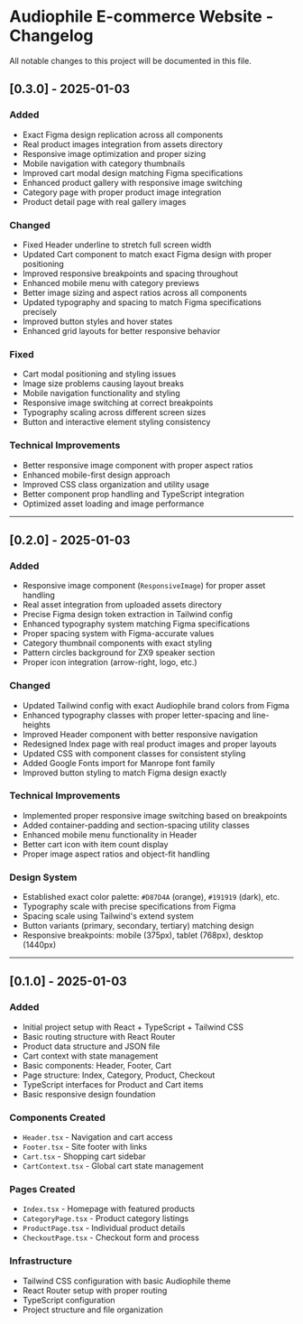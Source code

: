 
# Audiophile E-commerce Website - Changelog

All notable changes to this project will be documented in this file.

## [0.3.0] - 2025-01-03

### Added
- Exact Figma design replication across all components
- Real product images integration from assets directory
- Responsive image optimization and proper sizing
- Mobile navigation with category thumbnails
- Improved cart modal design matching Figma specifications
- Enhanced product gallery with responsive image switching
- Category page with proper product image integration
- Product detail page with real gallery images

### Changed
- Fixed Header underline to stretch full screen width
- Updated Cart component to match exact Figma design with proper positioning
- Improved responsive breakpoints and spacing throughout
- Enhanced mobile menu with category previews
- Better image sizing and aspect ratios across all components
- Updated typography and spacing to match Figma specifications precisely
- Improved button styles and hover states
- Enhanced grid layouts for better responsive behavior

### Fixed
- Cart modal positioning and styling issues
- Image size problems causing layout breaks
- Mobile navigation functionality and styling
- Responsive image switching at correct breakpoints
- Typography scaling across different screen sizes
- Button and interactive element styling consistency

### Technical Improvements
- Better responsive image component with proper aspect ratios
- Enhanced mobile-first design approach
- Improved CSS class organization and utility usage
- Better component prop handling and TypeScript integration
- Optimized asset loading and image performance

---

## [0.2.0] - 2025-01-03

### Added
- Responsive image component (`ResponsiveImage`) for proper asset handling
- Real asset integration from uploaded assets directory
- Precise Figma design token extraction in Tailwind config
- Enhanced typography system matching Figma specifications
- Proper spacing system with Figma-accurate values
- Category thumbnail components with exact styling
- Pattern circles background for ZX9 speaker section
- Proper icon integration (arrow-right, logo, etc.)

### Changed
- Updated Tailwind config with exact Audiophile brand colors from Figma
- Enhanced typography classes with proper letter-spacing and line-heights
- Improved Header component with better responsive navigation
- Redesigned Index page with real product images and proper layouts
- Updated CSS with component classes for consistent styling
- Added Google Fonts import for Manrope font family
- Improved button styling to match Figma design exactly

### Technical Improvements
- Implemented proper responsive image switching based on breakpoints
- Added container-padding and section-spacing utility classes
- Enhanced mobile menu functionality in Header
- Better cart icon with item count display
- Proper image aspect ratios and object-fit handling

### Design System
- Established exact color palette: `#D87D4A` (orange), `#191919` (dark), etc.
- Typography scale with precise specifications from Figma
- Spacing scale using Tailwind's extend system
- Button variants (primary, secondary, tertiary) matching design
- Responsive breakpoints: mobile (375px), tablet (768px), desktop (1440px)

---

## [0.1.0] - 2025-01-03

### Added
- Initial project setup with React + TypeScript + Tailwind CSS
- Basic routing structure with React Router
- Product data structure and JSON file
- Cart context with state management
- Basic components: Header, Footer, Cart
- Page structure: Index, Category, Product, Checkout
- TypeScript interfaces for Product and Cart items
- Basic responsive design foundation

### Components Created
- `Header.tsx` - Navigation and cart access
- `Footer.tsx` - Site footer with links
- `Cart.tsx` - Shopping cart sidebar
- `CartContext.tsx` - Global cart state management

### Pages Created
- `Index.tsx` - Homepage with featured products
- `CategoryPage.tsx` - Product category listings
- `ProductPage.tsx` - Individual product details
- `CheckoutPage.tsx` - Checkout form and process

### Infrastructure
- Tailwind CSS configuration with basic Audiophile theme
- React Router setup with proper routing
- TypeScript configuration
- Project structure and file organization

